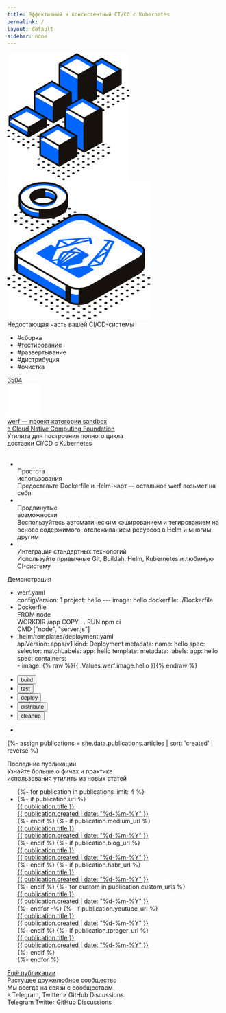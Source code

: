 ```yaml
---
title: Эффективный и консистентный CI/CD с Kubernetes
permalink: /
layout: default
sidebar: none
---
```


<div class="intro-banner" id="intro-banner">
    <div class="page__container">
        <div class="intro-banner__background-shapes">
            <img class="left" src="/assets/images/backgrounds/intro-banner-left.svg" alt="">
            <img class="right" src="/assets/images/backgrounds/intro-banner-right.svg" alt="">
        </div>
        <div class="intro-banner__wrap">
            <div class="intro-banner__title">Недостающая часть вашей CI/CD-системы</div>
            <div class="intro-banner__tags">
                <ul class="tags__list">
                    <li class="tags__item">#сборка</li>
                    <li class="tags__item">#тестирование</li>
                    <li class="tags__item">#развертывание</li>
                    <li class="tags__item">#дистрибуция</li>
                    <li class="tags__item">#очистка</li>
                </ul>
            </div>
            <div class="intro-banner__links">
                <div class="intro-banner__links-github">
                    <span class="page__icon page__icon_github-white intro-banner__github-icon"></span>
                    <a href="https://github.com/werf/werf" class="intro-banner__github-counter">
                        <span class="intro-banner__github-counter-num"><span class="gh_counter">3504</span></span>
                    </a>
                </div>
                <div class="intro-banner__link-cncf">
                    <a href="https://www.cncf.io/projects/werf/" target="_blank">
                        <img src="/assets/images/cncf-logo-small.svg" alt="">
                        <div class="link-cncf__text">werf — проект категории sandbox <br>в Cloud Native Computing Foundation</div>
                    </a>
                </div>
            </div>
        </div>
    </div>
</div>

<div class="building-utility" id="building-utility">
    <div class="page__container">
        <div class="building-utility__wrap">
            <div class="building-utility__title">Утилита для построения полного цикла<br> доставки CI/CD c Kubernetes</div>
            <div class="building-utility__pic">
                <img src="{% asset landing/building-utility-scheme.svg @path %}" alt="">
            </div>
        </div>
    </div>
</div>

<div class="features-card" id="werf-features">
    <div class="page__container">
        <div class="features-card__wrap">
            <ul class="features-card__list">
                <li class="features-card__item">
                    <div class="card__item-icon">
                        <img src="{% asset icons/gear.svg @path %}" alt="">
                    </div>
                    <div class="card__item-title">Простота <br>использования</div>
                    <div class="card__item-text">Предоставьте Dockerfile и Helm-чарт — остальное werf возьмет на себя</div>
                </li>
                <li class="features-card__item">
                    <div class="card__item-icon">
                        <img src="{% asset icons/box-icon.svg @path %}" alt="">
                    </div>
                    <div class="card__item-title">Продвинутые<br>возможности</div>
                    <div class="card__item-text">Воспользуйтесь автоматическим кэшированием и тегированием на основе содержимого, отслеживанием ресурсов в Helm и многим другим</div>
                </li>
                <li class="features-card__item">
                    <div class="card__item-icon">
                        <img src="{% asset icons/puzzles.svg @path %}" alt="">
                    </div>
                    <div class="card__item-title">Интеграция стандартных технологий</div>
                    <div class="card__item-text">Используйте привычные Git, <span class="tooltip-text" title="Dockerfile-сборщик от Red Hat">Buildah</span>, Helm, Kubernetes и любимую CI-систему</div>
                </li>
            </ul>
        </div>
    </div>
</div>

<div class="demo-block" id="how-it-works">
    <div class="page__container">
        <div class="demo-block__wrap">
            <div class="demo-block__title">Демонстрация</div>
            <div class="demo-block__tabs-wrap">
                <div class="demo-block__code">
                    <ul class="code-list">
                        <li class="code-item">
                            <div class="code-item-title">werf.yaml</div>
                            <div class="code-item-text">
                                <span>configVersion: 1</span>
                                <span>project: hello</span>
                                <span>---</span>
                                <span>image: hello</span>
                                <span>dockerfile: ./Dockerfile</span>
                            </div>
                        </li>
                        <li class="code-item">
                            <div class="code-item-title">Dockerfile</div>
                            <div class="code-item-text">
                                <span>FROM node</span>
                                <br>
                                <span>WORKDIR /app</span>
                                <span>COPY . .</span>
                                <span>RUN npm ci</span>
                                <br>
                                <span>CMD ["node", "server.js"]</span>
                            </div>
                        </li>
                        <li class="code-item">
                            <div class="code-item-title">.helm/templates/deployment.yaml</div>
                            <div class="code-item-text">
                                <span>apiVersion: apps/v1</span>
                                <span>kind: Deployment</span>
                                <span>metadata:
                                    <span>name: hello</span>
                                </span>
                                <span>spec:
                                <span>selector:
                                    <span>matchLabels:
                                        <span>app: hello</span>
                                    </span>
                                </span>
                                <span>template:
                                    <span>metadata:
                                        <span>labels:
                                            <span>app: hello</span>
                                        </span>
                                    </span>
                                    <span>spec:
                                        <span>containers:<br>
                                            - image: {% raw %}{{ .Values.werf.image.hello }}{% endraw %}
                                        </span>
                                    </span>
                                </span>
                            </span>
                            </div>
                        </li>
                    </ul>
                </div>
                <div class="demo-block__tabs">
                    <div class="tabs__nav">
                        <ul class="tabs__nav-list">
                            <li class="tabs__nav-item"><button class="button active" data-tabs-button="build">build</button></li>
                            <li class="tabs__nav-item"><button class="button" data-tabs-button="test">test</button></li>
                            <li class="tabs__nav-item"><button class="button" data-tabs-button="deploy">deploy</button></li>
                            <li class="tabs__nav-item"><button class="button" data-tabs-button="distribute">distribute</button></li>
                            <li class="tabs__nav-item"><button class="button" data-tabs-button="cleanup">cleanup</button></li>
                        </ul>
                    </div>
                    <div class="tabs__video-wrap">
                        <ul class="tabs__video-list">
                            <li class="tabs__video-item" data-tabs-video="build">
                                <div class="tabs__video-item-terminal">
                                    <div class="tabs__video-item-container" id="demo"></div>
                                </div>
                            </li>
                        </ul>
                    </div>
                </div>
            </div>
        </div>
    </div>
</div>

{%- assign publications = site.data.publications.articles | sort: 'created' | reverse %}

<div class="publications" id="publications">
    <div class="page__container">
        <div class="publications__content">
            <div class="publications__title">Последние публикации</div>
            <div class="publications__subtitle">Узнайте больше о фичах и практике<br />использования утилиты из новых статей</div>
            <div class="publications__cards">
                <ul class="publications__cards--list">
                    {%- for publication in publications limit: 4 %}
                    <li class="publications__cards--item">
                        {%- if publication.url %}
                        <a href="{{ publication.url }}" class="publications__cards--link" target="_blank">
                            <span class="publications__cards--pic" style="background-image: url('{{ publication.img | true_relative_url }}')"></span>
                            <div class="publications__cards--title">{{ publication.title }}</div>
                            <div class="publications__cards--date">{{ publication.created | date: "%d-%m-%Y" }}</div>
                        </a>
                        {%- endif %}
                        {%- if publication.medium_url %}
                        <a href="{{ publication.medium_url }}" class="publications__cards--link" target="_blank">
                            <span class="publications__cards--pic" style="background-image: url('{{ publication.img | true_relative_url }}')"></span>
                            <div class="publications__cards--title">{{ publication.title }}</div>
                            <div class="publications__cards--date">{{ publication.created | date: "%d-%m-%Y" }}</div>
                        </a>
                        {%- endif %}
                        {%- if publication.blog_url %}
                        <a href="{{ publication.blog_url }}" class="publications__cards--link" target="_blank">
                            <span class="publications__cards--pic" style="background-image: url('{{ publication.img | true_relative_url }}')"></span>
                            <div class="publications__cards--title">{{ publication.title }}</div>
                            <div class="publications__cards--date">{{ publication.created | date: "%d-%m-%Y" }}</div>
                        </a>
                        {%- endif %}
                        {%- if publication.habr_url %}
                        <a href="{{ publication.habr_url }}" class="publications__cards--link" target="_blank">
                            <span class="publications__cards--pic" style="background-image: url('{{ publication.img | true_relative_url }}')"></span>
                            <div class="publications__cards--title">{{ publication.title }}</div>
                            <div class="publications__cards--date">{{ publication.created | date: "%d-%m-%Y" }}</div>
                        </a>
                        {%- endif %}
                        {%- for custom in publication.custom_urls %}
                        <a href="{{ custom.url }}" class="publications__cards--link" target="_blank">
                            <span class="publications__cards--pic" style="background-image: url('{{ publication.img | true_relative_url }}')"></span>
                            <div class="publications__cards--title">{{ publication.title }}</div>
                            <div class="publications__cards--date">{{ publication.created | date: "%d-%m-%Y" }}</div>
                        </a>
                        {%- endfor -%}
                        {%- if publication.youtube_url %}
                        <a href="{{ publication.youtube_url }}" class="publications__cards--link" target="_blank">
                            <span class="publications__cards--pic" style="background-image: url('{{ publication.img | true_relative_url }}')"></span>
                            <div class="publications__cards--title">{{ publication.title }}</div>
                            <div class="publications__cards--date">{{ publication.created | date: "%d-%m-%Y" }}</div>
                        </a>
                        {%- endif %}
                        {%- if publication.tproger_url %}
                        <a href="{{ publication.tproger_url }}" class="publications__cards--link" target="_blank">
                            <span class="publications__cards--pic" style="background-image: url('{{ publication.img | true_relative_url }}')"></span>
                            <div class="publications__cards--title">{{ publication.title }}</div>
                            <div class="publications__cards--date">{{ publication.created | date: "%d-%m-%Y" }}</div>
                        </a>
                        {%- endif %}
                    </li>
                    {%- endfor %}
                </ul>
            </div>
            <div class="community__btns">
                <a href="/publications.html" class="page__btn page__btn_o publications__btn">
                    <span>Ещё публикации</span>
                </a>
            </div>
        </div>
    </div>
</div>

<div class="community" id="community">
    <div class="page__container">
        <div class="community__content">
            <div class="community__title">Растущее дружелюбное сообщество</div>
            <div class="community__subtitle">Мы всегда на связи с сообществом<br/> в Telegram, Twitter и GitHub Discussions.</div>
            <div class="community__btns">
                <a href="{{ site.social_links[page.lang].telegram }}" target="_blank" class="page__btn page__btn_w community__btn">
                    <span class="page__icon page__icon_telegram"></span>
                    Telegram
                </a>
                <a href="{{ site.social_links[page.lang].twitter }}" target="_blank" class="page__btn page__btn_w community__btn">
                    <span class="page__icon page__icon_twitter"></span>
                    Twitter
                </a>
                <a href="https://github.com/werf/werf/discussions" rel="noopener noreferrer" target="_blank" class="page__btn page__btn_w community__btn">
                    <span class="page__icon page__icon_github"></span>
                    GitHub Discussions
                </a>
            </div>
        </div>
    </div>
</div>
